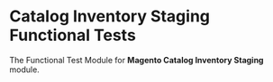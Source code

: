 # Catalog Inventory Staging Functional Tests

The Functional Test Module for **Magento Catalog Inventory Staging** module.
